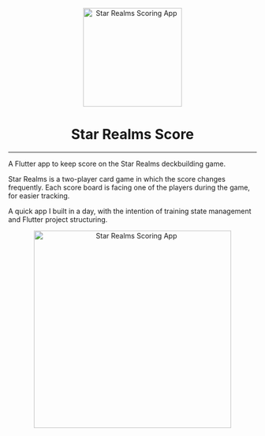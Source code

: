 <p align="center">
<img src="https://drive.google.com/uc?id=18O666KBtX2D70aGr98qwUyHcdt8k1PNe" alt="Star Realms Scoring App" width="200" />
</p>
<h1 align="center">Star Realms Score</h1>

---

A Flutter app to keep score on the Star Realms deckbuilding game.

Star Realms is a two-player card game in which the score changes frequently. Each score board is facing one of the players during the game, for easier tracking.

A quick app I built in a day, with the intention of training state management and Flutter project structuring.

<p align="center">
<img src="https://drive.google.com/uc?id=1E_d3ZjYaEjBTTBFmzZMQLjV8fx5PRn9L" alt="Star Realms Scoring App" width="400" />
</p>
